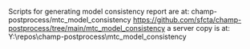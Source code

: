 Scripts for generating model consistency report are at:
champ-postprocess/mtc_model_consistency
https://github.com/sfcta/champ-postprocess/tree/main/mtc_model_consistency
a server copy is at: Y:\repos\champ-postprocess\mtc_model_consistency